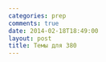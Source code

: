 ```yaml
---
categories: prep
comments: true
date: 2014-02-18T18:49:00
layout: post
title: Темы для 380
---
```


